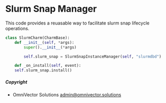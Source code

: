 # Slurm Snap Manager
This code provides a reuasable way to facilitate slurm snap lifecycle operations.

```python
class SlurmCharm(CharmBase):
    def __init__(self, *args):
        super().__init__(*args)

        self.slurm_snap = SlurmSnapInstanceManager(self, "slurmdbd")

    def _on_install(self, event):
	self.slurm_snap.install()
```

##### Copyright
* OmniVector Solutions <admin@omnivector.solutions>
